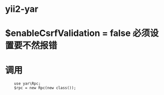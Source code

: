 # yii2-yar

# $enableCsrfValidation = false 必须设置要不然报错

# 调用
        use yar\Rpc;
        $rpc = new Rpc(new class());